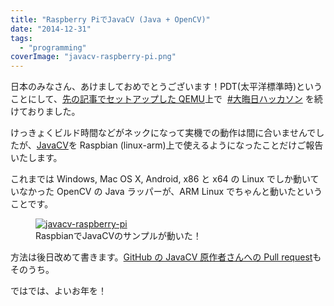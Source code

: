 ```yaml
---
title: "Raspberry PiでJavaCV (Java + OpenCV)"
date: "2014-12-31"
tags:
  - "programming"
coverImage: "javacv-raspberry-pi.png"
---
```


日本のみなさん、あけましておめでとうございます！PDT(太平洋標準時)ということにして、[先の記事でセットアップした QEMU](http://junkato.jp/ja/blog/2014/12/31/raspberry-pi-raspbian-on-windows-qemu/ "Windows+QEMUでRaspberry Piをエミュレートする")上で  [#大晦日ハッカソン](http://togetter.com/li/764484) を続けておりました。

けっきょくビルド時間などがネックになって実機での動作は間に合いませんでしたが、[JavaCV](https://github.com/bytedeco/javacv)を Raspbian (linux-arm)上で使えるようになったことだけご報告いたします。

これまでは Windows, Mac OS X, Android, x86 と x64 の Linux でしか動いていなかった OpenCV の Java ラッパーが、ARM Linux でちゃんと動いたということです。

<figure className="center">
  <a href="http://junkato.jp/ja/blog/wp-content/uploads/2015/01/javacv-raspberry-pi.png"><img src="/images/javacv-raspberry-pi.png" alt="javacv-raspberry-pi" /></a>
  <figcaption>RaspbianでJavaCVのサンプルが動いた！</figcaption>
</figure>

方法は後日改めて書きます。[GitHub の JavaCV 原作者さんへの Pull request](https://github.com/arcatdmz/javacpp-presets)もそのうち。

ではでは、よいお年を！

